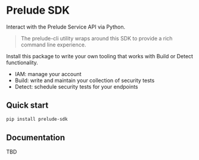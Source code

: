 # Prelude SDK

Interact with the Prelude Service API via Python. 

> The prelude-cli utility wraps around this SDK to provide a rich command line experience.

Install this package to write your own tooling that works with Build or Detect functionality.

- IAM: manage your account
- Build: write and maintain your collection of security tests
- Detect: schedule security tests for your endpoints

## Quick start

```bash
pip install prelude-sdk
```

## Documentation 

TBD
